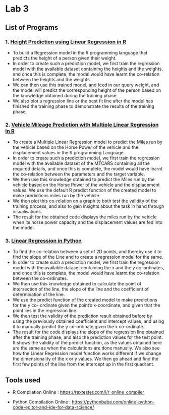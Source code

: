 # Lab 3


## List of Programs

### 1. [Height Prediction using Linear Regression in R](./Heights_Linear_Regression.r)

* To build a Regression model in the R programming language that predicts the height of a person given their weight.
* In order to create such a prediction model, we first train the regression model with the available dataset containing the heights and the weights, and once this is complete, the model would have learnt the co-relation between the heights and the weights.
* We can then use this trained model, and feed in our query weight, and the model will predict the corresponding height of the person based on the knowledge obtained during the training phase.
* We also plot a regression line or the best fit line after the model has finished the training phase to demonstrate the results of the training phase.


### 2. [Vehicle Mileage Prediction with Multiple Linear Regression in R](./Vehicles_Multiple_Linear_Regression.r)

* To create a Multiple Linear Regression model to predict the Miles run by the vehicle based on the Horse Power of the vehicle and the displacement values in the R programming Language.
* In order to create such a prediction model, we first train the regression model with the available dataset of the MTCARS containing all the required details, and once this is complete, the model would have learnt the co-relation between the parameters and the target variable.
* We then use this knowledge obtained to predict the Miles run by the vehicle based on the Horse Power of the vehicle and the displacement values. We use the default R predict function of the created model to make predictions miles run by the vehicle.
* We then plot this co-relation on a graph to both test the validity of the training process, and also to gain insights about the task in hand through visualisations.
* The result for the obtained code displays the miles run by the vehicle when its horse power capacity and the displacement values are fed into the model.


### 3. [Linear Regression in Python](./Linear_Regression.py)

* To find the co-relation between a set of 2D points, and thereby use it to find the slope of the Line and to create a regression model for the same.
* In order to create such a prediction model, we first train the regression model with the available dataset containing the x and the y co-ordinates, and once this is complete, the model would have learnt the co-relation between the co-ordinates.
* We then use this knowledge obtained to calculate the point of intersection of the line, the slope of the line and the coefficient of determination of the line.
* We use the predict function of the created model to make predictions for the y co- ordinate given the point’s x-coordinate, and given that the point lies in the regression line.
* We then test the validity of the prediction result obtained before by using the previously obtained coefficient and intercept values, and using it to manually predict the y co-ordinate given the x co-ordinate.
* The result for the  code displays the slope of the regression line obtained after the training phase, and also the prediction values for the test point. It shows the validity of the predict function, as the values obtained here are the same as when the calculations are done manually. We also see how the Linear Regression model function works different if we change the dimensionality of the x or y values. We then go ahead and find the first few points of the line from the intercept up in the first quadrant.



## Tools used

* R Compilation
Online :    https://rextester.com/l/r_online_compiler

* Python Compilation
Online :    https://pythonbaba.com/online-python-code-editor-and-ide-for-data-science/
